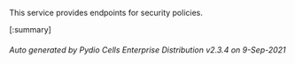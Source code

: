 






This service provides endpoints for security policies.

[:summary]

###### Auto generated by Pydio Cells Enterprise Distribution v2.3.4 on 9-Sep-2021
